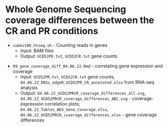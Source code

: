 # Whole Genome Sequencing coverage differences between the CR and PR conditions

<!-- /Users/mdozmorov/Documents/Data/GoogleDrive/HiC_files/results/WGS/submit08_htseq.sh -->
- `submit08_htseq.sh` - Counting reads in genes
    - Input: BAM files
    - Output: `UCD52PR.txt`, `UCD52CR.txt` gene counts

<!-- /Users/mdozmorov/Documents/Work/GitHub/Katarzyna/PDXHiC/WGS/09_gene_coverage_diff_04.06.22.pdf -->
- `09_gene_coverage_diff_04.06.22.Rmd` - correlating gene expression and coverage
    - Input: `UCD52PR.txt`, `UCD52CR.txt` gene counts, `04.06.22_DEGs_edgeR_UCD52PR_CR_annotated.xlsx` from RNA-seq analysis
    - Output: `04.06.22_UCD52PRCR_coverage_differences_all.svg`, `04.06.22_UCD52PRCR_coverage_differences_ABC.svg` - coverage-expression correlation plots; `04.06.22_Tables_WGS_Gene_Coverage.xlsx`, `04.06.22_UCD52PRCR_coverage_differences.xlsx` - gene coverage differences
